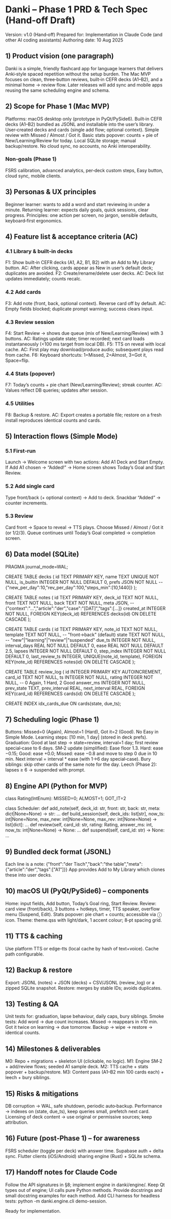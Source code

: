 # Danki – Phase 1 PRD & Tech Spec (Hand‑off Draft)
Version: v1.0 (Hand‑off)
Prepared for: Implementation in Claude Code (and other AI coding assistants)
Authoring date: 10 Aug 2025

## 1) Product vision (one paragraph)
Danki is a simple, friendly flashcard app for language learners that delivers Anki‑style spaced repetition without the setup burden. The Mac MVP focuses on clean, three‑button reviews, built‑in CEFR decks (A1–B2), and a minimal home → review flow. Later releases will add sync and mobile apps reusing the same scheduling engine and schema.
## 2) Scope for Phase 1 (Mac MVP)
Platforms: macOS desktop only (prototype in PyQt/PySide6).
Built‑in CEFR decks (A1–B2) bundled as JSONL and installable into the user’s library.
User‑created decks and cards (single add flow; optional context).
Simple review with Missed / Almost / Got it.
Basic stats popover: counts + pie of New/Learning/Review for today.
Local SQLite storage; manual backup/restore.
No cloud sync, no accounts, no Anki interoperability.
### Non‑goals (Phase 1)
FSRS calibration, advanced analytics, per‑deck custom steps, Easy button, cloud sync, mobile clients.
## 3) Personas & UX principles
Beginner learner: wants to add a word and start reviewing in under a minute.
Returning learner: expects daily goals, quick sessions, clear progress.
Principles: one action per screen, no jargon, sensible defaults, keyboard‑first ergonomics.
## 4) Feature list & acceptance criteria (AC)
### 4.1 Library & built‑in decks
F1: Show built‑in CEFR decks (A1, A2, B1, B2) with an Add to My Library button.
AC: After clicking, cards appear as New in user’s default deck; duplicates are avoided.
F2: Create/rename/delete user decks.
AC: Deck list updates immediately; counts recalc.
### 4.2 Add cards
F3: Add note (front, back, optional context). Reverse card off by default.
AC: Empty fields blocked; duplicate prompt warning; success clears input.
### 4.3 Review session
F4: Start Review → shows due queue (mix of New/Learning/Review) with 3 buttons.
AC: Ratings update state; timer recorded; next card loads instantaneously (<100 ms target from local DB).
F5: TTS on reveal with local cache.
AC: First play may download/produce audio; subsequent plays read from cache.
F6: Keyboard shortcuts: 1=Missed, 2=Almost, 3=Got it, Space=flip.
### 4.4 Stats (popover)
F7: Today’s counts + pie chart (New/Learning/Review); streak counter.
AC: Values reflect DB queries; updates after session.
### 4.5 Utilities
F8: Backup & restore.
AC: Export creates a portable file; restore on a fresh install reproduces identical counts and cards.
## 5) Interaction flows (Simple Mode)
### 5.1 First‑run
Launch → Welcome screen with two actions: Add A1 Deck and Start Empty.
If Add A1 chosen → “Added!” → Home screen shows Today’s Goal and Start Review.
### 5.2 Add single card
Type front/back (+ optional context) → Add to deck.
Snackbar “Added” → counter increments.
### 5.3 Review
Card front → Space to reveal → TTS plays.
Choose Missed / Almost / Got it (or 1/2/3).
Queue continues until Today’s Goal completed → completion screen.
## 6) Data model (SQLite)
PRAGMA journal_mode=WAL;

CREATE TABLE decks (
  id TEXT PRIMARY KEY,
  name TEXT UNIQUE NOT NULL,
  is_builtin INTEGER NOT NULL DEFAULT 0,
  prefs JSON NOT NULL -- {"new_per_day":10,"rev_per_day":100,"steps_min":[10,1440]}
);

CREATE TABLE notes (
  id TEXT PRIMARY KEY,
  deck_id TEXT NOT NULL,
  front TEXT NOT NULL,
  back  TEXT NOT NULL,
  meta  JSON,                -- {"context":"…","article":"der","case":"[DAT]","tags":[…]}
  created_at INTEGER NOT NULL,
  FOREIGN KEY(deck_id) REFERENCES decks(id) ON DELETE CASCADE
);

CREATE TABLE cards (
  id TEXT PRIMARY KEY,
  note_id TEXT NOT NULL,
  template TEXT NOT NULL,    -- "front->back" (default)
  state TEXT NOT NULL,       -- "new"|"learning"|"review"|"suspended"
  due_ts INTEGER NOT NULL,
  interval_days REAL NOT NULL DEFAULT 0,
  ease REAL NOT NULL DEFAULT 2.5,
  lapses INTEGER NOT NULL DEFAULT 0,
  step_index INTEGER NOT NULL DEFAULT 0,
  last_review_ts INTEGER,
  UNIQUE(note_id, template),
  FOREIGN KEY(note_id) REFERENCES notes(id) ON DELETE CASCADE
);

CREATE TABLE review_log (
  id INTEGER PRIMARY KEY AUTOINCREMENT,
  card_id TEXT NOT NULL,
  ts INTEGER NOT NULL,
  rating INTEGER NOT NULL,   -- 0 Again, 1 Hard, 2 Good
  answer_ms INTEGER NOT NULL,
  prev_state TEXT,
  prev_interval REAL,
  next_interval REAL,
  FOREIGN KEY(card_id) REFERENCES cards(id) ON DELETE CASCADE
);

CREATE INDEX idx_cards_due ON cards(state, due_ts);
## 7) Scheduling logic (Phase 1)
Buttons: Missed=0 (Again), Almost=1 (Hard), Got it=2 (Good). No Easy in Simple Mode.
Learning steps: [10 min, 1 day] (stored in deck prefs).
Graduation: Good at last step → state=review, interval=1 day; first review special‑case to 6 days.
SM‑2 update (simplified):
Ease floor 1.3.
Hard: ease −0.15; Good: ease +0.0; Missed: ease −0.8 and move to step 0 due in 10 min.
Next interval = interval * ease (with 1→6 day special‑case).
Bury siblings: skip other cards of the same note for the day.
Leech (Phase 2): lapses ≥ 6 → suspended with prompt.
## 8) Engine API (Python for MVP)
class Rating(IntEnum):
    MISSED=0; ALMOST=1; GOT_IT=2

class Scheduler:
    def add_note(self, deck_id: str, front: str, back: str, meta: dict|None=None) -> str: ...
    def build_session(self, deck_ids: list[str], now_ts: int|None=None,
                      max_new: int|None=None, max_rev: int|None=None) -> list[dict]: ...
    def review(self, card_id: str, rating: Rating, answer_ms: int, now_ts: int|None=None) -> None: ...
    def suspend(self, card_id: str) -> None: ...
## 9) Bundled deck format (JSONL)
Each line is a note:
{"front":"der Tisch","back":"the table","meta":{"article":"der","tags":["A1"]}}
App provides Add to My Library which clones these into user decks.
## 10) macOS UI (PyQt/PySide6) – components
Home: input fields, Add button, Today’s Goal ring, Start Review.
Review: card view (front/back), 3 buttons + hotkeys, timer, TTS speaker, overflow menu (Suspend, Edit).
Stats popover: pie chart + counts; accessible via ⓘ icon.
Theme: theme.qss with light/dark, 1 accent colour; 8‑pt spacing grid.
## 11) TTS & caching
Use platform TTS or edge-tts (local cache by hash of text+voice). Cache path configurable.
## 12) Backup & restore
Export: JSONL (notes) + JSON (decks) + CSV/JSONL (review_log) or a zipped SQLite snapshot.
Restore: merges by stable IDs; avoids duplicates.
## 13) Testing & QA
Unit tests for: graduation, lapse behaviour, daily caps, bury siblings.
Smoke tests:
Add word → due count increases.
Missed → reappears in ≤10 min.
Got it twice on learning → due tomorrow.
Backup → wipe → restore → identical counts.
## 14) Milestones & deliverables
M0: Repo + migrations + skeleton UI (clickable, no logic).
M1: Engine SM‑2 + add/review flows; seeded A1 sample deck.
M2: TTS cache + stats popover + backup/restore.
M3: Content pass (A1–B2 min 100 cards each) + leech + bury siblings.
## 15) Risks & mitigations
DB corruption → WAL, safe shutdown, periodic auto‑backup.
Performance → indexes on (state, due_ts), keep queries small, prefetch next card.
Licensing of deck content → use original or permissive sources; keep attribution.
## 16) Future (post‑Phase 1) – for awareness
FSRS scheduler (toggle per deck) with answer time.
Supabase auth + delta sync.
Flutter clients (iOS/Android) sharing engine (Rust) + SQLite schema.
## 17) Handoff notes for Claude Code
Follow the API signatures in §8; implement engine in danki/engine/.
Keep Qt types out of engine; UI calls pure Python methods.
Provide docstrings and small docstring examples for each method.
Add CLI harness for headless tests: python -m danki.engine.cli demo-session.

Ready for implementation.


